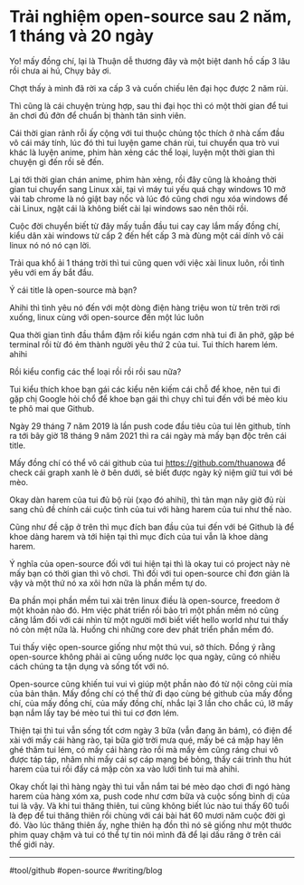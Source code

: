 # Trải nghiệm open-source sau 2 năm, 1 tháng và 20 ngày

Yo! mấy đồng chí, lại là Thuận dễ thương đây và một biệt danh hồ cấp 3 lâu rồi chưa ai hú, Chụy bảy ơi.

Chợt thấy à mình đã rời xa cấp 3 và cuốn chiếu lên đại học được 2 năm rùi.

Thì cũng là cái chuyện trùng hợp, sau thi đại học thì có một thời gian để tui ăn chơi đú đởn để chuẩn bị thành tân sinh viên.

Cái thời gian rảnh rỗi ấy cộng với tui thuộc chủng tộc thích ở nhà cấm đầu vô cái máy tính, lúc đó thì tui luyện game chán rùi, tui chuyển qua trò vui khác là luyện anime, phim hàn xẻng các thể loại, luyện một thời gian thì chuyện gì đến rồi sẽ đến.

Lại tới thời gian chán anime, phim hàn xẻng, rồi đây cũng là khoảng thời gian tui chuyển sang Linux xài, tại vì máy tui yếu quá chạy windows 10 mở vài tab chrome là nó giật bay nốc và lúc đó cũng chơi ngu xóa windows để cài Linux, ngặt cái là không biết cài lại windows sao nên thôi rồi.

Cuộc đời chuyển biết từ đây mấy tuần đầu tui cay cay lắm mấy đồng chí, kiểu dân xài windows từ cấp 2 đến hết cấp 3 mà đùng một cái dính vô cái linux nó nó nó cạn lời.

Trải qua khổ ải 1 tháng trời thì tui cũng quen với việc xài linux luôn, rồi tình yêu với em ấy bắt đầu.

Ý cái title là open-source mà bạn?

Ahihi thì tình yêu nó đến với một dòng điện hàng triệu won từ trên trời rơi xuống, linux cùng với open-source đến một lúc luôn

Qua thời gian tình đầu thắm đậm rồi kiểu ngán cơm nhà tui đi ăn phở, gặp bé terminal rồi từ đó ẻm thành người yêu thứ 2 của tui. Tui thích harem lém. ahihi

Rồi kiểu config các thể loại rồi rồi rồi sau nữa?

Tui kiểu thích khoe bạn gái các kiểu nên kiếm cái chỗ để khoe, nên tui đi gặp chị Google hỏi chổ để khoe bạn gái thì chụy chỉ tui đến với bé mèo kiu te phô mai que Github.

Ngày 29 tháng 7 năm 2019 là lần push code đầu tiêu của tui lên github, tính ra tới bây giờ 18 tháng 9 năm 2021 thì ra cái ngày mà mấy bạn độc trên cái title.

Mấy đồng chí có thể vô cái github của tui <https://github.com/thuanowa> để check cái graph xanh lè ở bên dưới, sẻ biết được ngày kỷ niệm giữ tui với bé mèo.

Okay dàn harem của tui đủ bộ rùi (xạo đó ahihi), thì tản mạn nãy giờ đủ rùi sang chủ đề chính cái cuộc tình của tui với hàng harem của tui như thế nào.

Cũng như đề cặp ở trên thì mục đích ban đầu của tui đến với bé Github là để khoe dàng harem và tới hiện tại thì mục đích của tui vẫn là khoe dàng harem.

Ý nghĩa của open-source đối với tui hiện tại thì là okay tui có project này nè mấy bạn có thời gian thì vô chơi. Thì đối với tui open-source chỉ đơn giản là vậy và một thứ nó xa xôi hơn nữa là phần mềm tự do.

Đa phần mọi phần mềm tui xài trên linux điều là open-source, freedom ở một khoản nào đó. Hm việc phát triển rồi bảo trì một phần mềm nó cũng căng lắm đối với cái nhìn từ một người mới biết viết hello world như tui thấy nó còn mệt nữa là. Huống chi những core dev phát triển phần mềm đó.

Tui thấy việc open-source giống như một thú vui, sở thích. Đồng ý rằng open-source không phải ai cũng uống nước lọc qua ngày, cũng có nhiều cách chúng ta tận dụng và sống tốt với nó.

Open-source cũng khiến tui vui vì giúp một phần nào đó từ nội công cùi mía của bản thân. Mấy đồng chí có thể thử đi dạo cùng bé github của mấy đồng chí, của mấy đồng chí, của mấy đồng chí, nhắc lại 3 lần cho chắc cú, lỡ mấy bạn nắm lấy tay bé mèo tui thì tui cơ đơn lém.

Thiện tại thì tui vẫn sống tốt cơm ngày 3 bữa (vẫn đang ăn bám), có điện để xài với mấy cái hàng rào, tại bữa giờ trời mưa qué, mấy bé cá mập hay lên ghé thăm tui lém, có mấy cái hàng rào rồi mà mấy ẻm cũng ráng chui vô được táp táp, nhâm nhi mấy cái sợ cáp mạng bé bỏng, thấy cái trình thu hút harem của tui rồi đấy cá mập còn xa vào lưới tình tui mà ahihi.

Okay chốt lại thì hàng ngày thì tui vẫn nắm tai bé mèo dạo chơi đi ngó hàng harem của hàng xóm xa, push code như cơm bữa và cuộc sống bình dị của tui là vậy. Và khi tui thăng thiên, tui cũng không biết lúc nào tui thấy 60 tuổi là đẹp để tui thăng thiên rồi chùng với cái bài hát 60 mươi năm cuộc đời gì đó. Vào lúc thăng thiên ấy, nghe thiên hạ đồn thì nó sẽ giống như một thước phim quay chậm và tui có thể tự tin nói mình đã để lại dấu răng ở trên cái thế giới này.

---

#tool/github #open-source #writing/blog 
